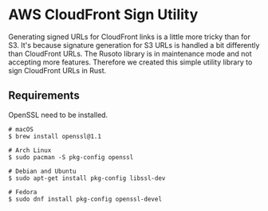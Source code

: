 # AWS CloudFront Sign Utility
Generating signed URLs for CloudFront links is a little more tricky than for S3. It's because signature generation for S3 URLs is handled a bit differently than CloudFront URLs. The Rusoto library is in maintenance mode and not accepting more features. Therefore we created this simple utility library to sign CloudFront URLs in Rust.

## Requirements
OpenSSL need to be installed. 

```
# macOS
$ brew install openssl@1.1

# Arch Linux
$ sudo pacman -S pkg-config openssl

# Debian and Ubuntu
$ sudo apt-get install pkg-config libssl-dev

# Fedora
$ sudo dnf install pkg-config openssl-devel
```
